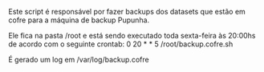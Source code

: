 Este script é responsável por fazer backups dos datasets que estão em cofre para a máquina de backup Pupunha. 

Ele fica na pasta /root e está sendo executado toda sexta-feira às 20:00hs de acordo com o seguinte crontab:
0 20 * * 5 /root/backup.cofre.sh

É gerado um log em /var/log/backup.cofre

